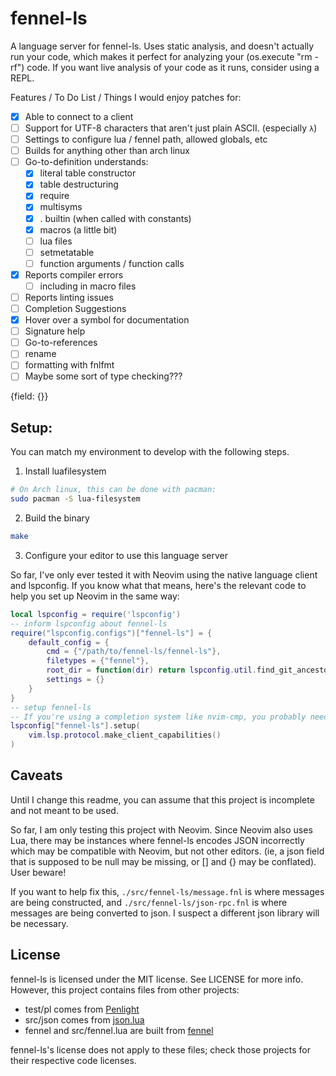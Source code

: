 # fennel-ls
A language server for fennel-ls.
Uses static analysis, and doesn't actually run your code, which makes it perfect for analyzing your (os.execute "rm -rf") code.
If you want live analysis of your code as it runs, consider using a REPL.

Features / To Do List / Things I would enjoy patches for:

- [X] Able to connect to a client
- [ ] Support for UTF-8 characters that aren't just plain ASCII. (especially `λ`)
- [ ] Settings to configure lua / fennel path, allowed globals, etc
- [ ] Builds for anything other than arch linux
- [ ] Go-to-definition understands:
    - [X] literal table constructor
    - [X] table destructuring
    - [X] require
    - [X] multisyms
    - [X] . builtin (when called with constants)
    - [X] macros (a little bit)
    - [ ] lua files
    - [ ] setmetatable
    - [ ] function arguments / function calls
- [X] Reports compiler errors
    - [ ] including in macro files
- [ ] Reports linting issues
- [ ] Completion Suggestions
- [X] Hover over a symbol for documentation
- [ ] Signature help
- [ ] Go-to-references
- [ ] rename
- [ ] formatting with fnlfmt
- [ ] Maybe some sort of type checking???

{field: {}}


## Setup:
You can match my environment to develop with the following steps.

1. Install luafilesystem
```sh
# On Arch linux, this can be done with pacman:
sudo pacman -S lua-filesystem
```

2. Build the binary
```sh
make
```

3. Configure your editor to use this language server

So far, I've only ever tested it with Neovim using the native language client and lspconfig.
If you know what that means, here's the relevant code to help you set up Neovim in the same way:
```lua
local lspconfig = require('lspconfig')
-- inform lspconfig about fennel-ls
require("lspconfig.configs")["fennel-ls"] = {
    default_config = {
        cmd = {"/path/to/fennel-ls/fennel-ls"},
        filetypes = {"fennel"},
        root_dir = function(dir) return lspconfig.util.find_git_ancestor(dir) end,
        settings = {}
    }
}
-- setup fennel-ls
-- If you're using a completion system like nvim-cmp, you probably need to modify this line.
lspconfig["fennel-ls"].setup(
    vim.lsp.protocol.make_client_capabilities()
)
```

## Caveats
Until I change this readme, you can assume that this project is incomplete and not meant to be used.

So far, I am only testing this project with Neovim. Since Neovim also uses Lua, there may be instances where fennel-ls encodes JSON incorrectly which may be compatible with Neovim, but not other editors. (ie, a json field that is supposed to be null may be missing, or [] and {} may be conflated). User beware!

If you want to help fix this, `./src/fennel-ls/message.fnl` is where messages are being constructed,
and `./src/fennel-ls/json-rpc.fnl` is where messages are being converted to json. I suspect a different json library will be necessary.

## License
fennel-ls is licensed under the MIT license. See LICENSE for more info.
However, this project contains files from other projects:
* test/pl comes from [Penlight](https://github.com/lunarmodules/Penlight)
* src/json comes from [json.lua](https://github.com/rxi/json.lua)
* fennel and src/fennel.lua are built from [fennel](https://git.sr.ht/~technomancy/fennel)

fennel-ls's license does not apply to these files; check those projects for their respective code licenses.
